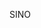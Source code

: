 SINO

<!---
Sinoroku/Sinoroku is a ✨ special ✨ repository because its `README.md` (this file) appears on your GitHub profile.
You can click the Preview link to take a look at your changes.
--->
